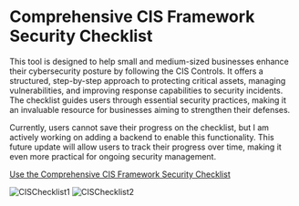 # Comprehensive CIS Framework Security Checklist

This tool is designed to help small and medium-sized businesses enhance their cybersecurity posture by following the CIS Controls. It offers a structured, step-by-step approach to protecting critical assets, managing vulnerabilities, and improving response capabilities to security incidents. The checklist guides users through essential security practices, making it an invaluable resource for businesses aiming to strengthen their defenses.

Currently, users cannot save their progress on the checklist, but I am actively working on adding a backend to enable this functionality. This future update will allow users to track their progress over time, making it even more practical for ongoing security management.

[Use the Comprehensive CIS Framework Security Checklist](https://your-link-here.com](https://virginiebonhomme.github.io/CIS-Framework-Security-Checklist/))

![CISChecklist1](https://github.com/user-attachments/assets/5b6f90a5-9cff-4ed7-a971-7a8247fb90da)
![CISChecklist2](https://github.com/user-attachments/assets/15499643-ac3d-4d49-abd3-f56a25f564ee)
